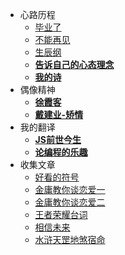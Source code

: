 <!--
 * @Descripttion: 
 * @version: 
 * @Author: suckson
 * @Date: 2019-04-02 12:06:29
 * @LastEditors: suckson
 * @LastEditTime: 2019-11-15 13:00:05
 -->
- 心路历程
    - [毕业了](/arctile/biyele/biyele.md)
    - [不能再见](/arctile/biyele/seeyou.md)
    - [生辰纲](/arctile/biyele/myfriend.md)
    - [**告诉自己的心态理念**](/arctile/biyele/xintai.md)
    - [**我的诗**](/arctile/biyele/collectionPoems.md)
- 偶像精神
    - [**徐霞客**](/arctile/mystart/xuxiake.md)
    - [**戴建业-矫情**](/arctile/mystart/jiaoqing.md)
- 我的翻译
    - [**JS前世今生**](/arctile/englishword/js_history.md)
    - [**论编程的乐趣**](/arctile/englishword/progamming_joy.md)
- 收集文章
    - [好看的符号](/arctile/mystart/fuhao.md)
    - [金庸教你谈恋爱一](/arctile/jinyong/jinyong1.md)
    - [金庸教你谈恋爱二](/arctile/jinyong/jinyong2.md)
    - [王者荣耀台词](/arctile/jinyong/wangzhe.md)
    - [相信未来](/arctile/randomthoughts/future.md)
    - [水浒天罡地煞宿命](/arctile/shuihu/shuihu.md)